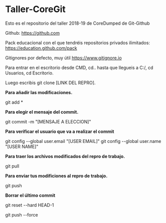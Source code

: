 # Taller-CoreGit
Esto es el repositorio del taller 2018-19 de CoreDumped de Git-Github


Github:
https://github.com

Pack educacional con el que tendréis repositorios privados ilimitados:
https://education.github.com/pack

Gitignores por defecto, muy útil
https://www.gitignore.io

Para entrar en el escritorio desde CMD, cd.. hasta que llegueis a C:/, cd Usuarios, cd Escritorio.

Luego escribis git clone [LINK DEL REPRO].


**Para añadir las modificaciones.**

git add *     

__Para elegir el mensaje del commit.__

git commit -m "[MENSAJE A ELECCION]"    

**Para verificar el usuario que va a realizar el commit**

git config --global user.email "[USER EMAIL]"
git config --global user.name "[USER NAME]"    

__Para traer los archivos modificados del repro de trabajo.__

git pull    

**Para enviar tus modificiones al repro de trabajo.**

git push    

**Borrar el último commit**

 git reset --hard HEAD-1
 
 git push --force
